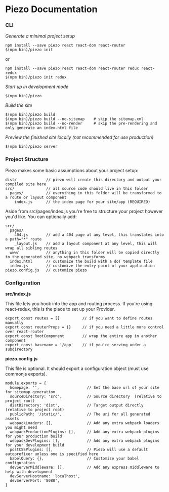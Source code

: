 # Piezo Documentation

### CLI

*Generate a minimal project setup*
```
npm install --save piezo react react-dom react-router
$(npm bin)/piezo init
```
or
```
npm install --save piezo react react-dom react-router redux react-redux
$(npm bin)/piezo init redux
```

*Start up in development mode*
```
$(npm bin)/piezo
````

*Build the site*
```
$(npm bin)/piezo build
$(npm bin)/piezo build --no-sitemap    # skip the sitemap.xml
$(npm bin)/piezo build --no-render     # skip the pre-rendering and only generate an index.html file
```

*Preview the finished site locally (not recommended for use production)*
```
$(npm bin)/piezo server
```

### Project Structure

Piezo makes some basic assumptions about your project setup:

```
dist/             // piezo will create this directory and output your compiled site here
src/              // all source code should live in this folder
  pages/          // everything in this folder will be transformed to a route or layout component
    index.js      // the index page for your site/app (REQUIRED)
```

Aside from src/pages/index.js you're free to structure your project however you'd like. You can optionally add:

```
src/
  pages/
    404.js        // add a 404 page at any level, this translates into a path="*" route
    _layout.js    // add a layout component at any level, this will wrap all sibling routes
  www/            // anything in this folder will be copied directly to the generated site, no webpack transforms
  index.html      // customize the build with a doT template file
  index.js        // customize the entry point of your application
piezo.config.js   // customize piezo

```

### Configuration

**src/index.js**

This file lets you hook into the app and routing process. If you're using react-redux, this is the place to set up your Provider.

```
export const routes = []          // if you want to define routes manually
export const routerProps = {}     // if you need a little more control over react-router
export const RootComponent        // wrap the entire app in another component
export const basename = '/app'    // if you're serving under a subdirectory
```

**piezo.config.js**

This file is optional. It should export a configuration object (must use commonjs exports).

```
module.exports = {
  homepage: '',                     // Set the base url of your site for sitemap generation
  sourceDirectory: 'src',           // Source directory  (relative to project root)
  distDirectory: 'dist',            // Target output directly (relative to project root)
  publicPath: '/static/',           // The uri for all generated assets
  webpackLoaders: [],               // Add any extra webpack loaders you might need
  webpackProductionPlugins: [],     // Add any extra webpack plugins for your production build
  webpackDevPlugins: [],            // Add any extra webpack plugins for your development build
  postCSSPlugins: [],               // Piezo will use a default autoprefixer unless one is specified here
  babelQuery: {},                   // Customize your babel configuration
  devServerMiddleware: [],          // Add any express middleware to help with development
  devServerHostname: 'localhost',
  devServerPort: '8080',
}
```
